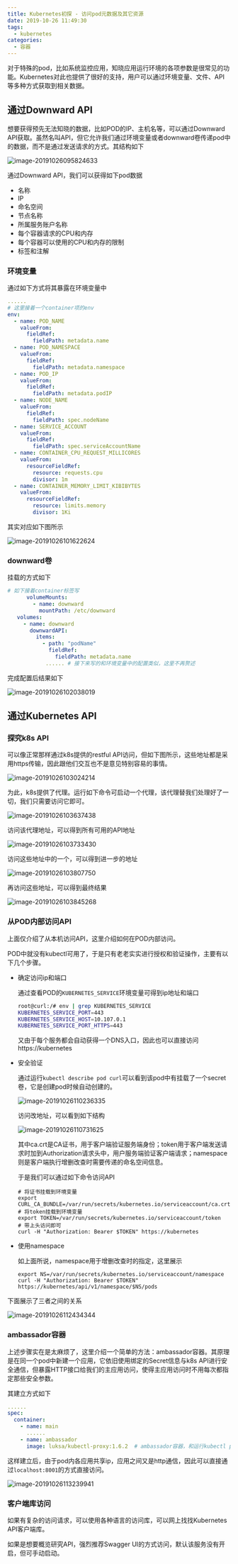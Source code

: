 ```yaml
---
title: Kubernetes初探 - 访问pod元数据及其它资源
date: 2019-10-26 11:49:30
tags:
  - kubernetes
categories:
  - 容器
---
```

对于特殊的pod，比如系统监控应用，知晓应用运行环境的各项参数是很常见的功能。Kubernetes对此也提供了很好的支持，用户可以通过环境变量、文件、API等多种方式获取到相关数据。
<!-- more -->

## 通过Downward API

想要获得预先无法知晓的数据，比如POD的IP、主机名等，可以通过Downward API获取。虽然名叫API，但它允许我们通过环境变量或者downward卷传递pod中的数据，而不是通过发送请求的方式。其结构如下

![image-20191026095824633](image-20191026095824633.png)

通过Downward API，我们可以获得如下pod数据

- 名称
- IP
- 命名空间
- 节点名称
- 所属服务账户名称
- 每个容器请求的CPU和内存
- 每个容器可以使用的CPU和内存的限制
- 标签和注解

### 环境变量

通过如下方式将其暴露在环境变量中

```yaml
......
# 这里接着一个container项的env
env:
  - name: POD_NAME
    valueFrom:
      fieldRef:
        fieldPath: metadata.name
  - name: POD_NAMESPACE
    valueFrom:
      fieldRef:
        fieldPath: metadata.namespace
  - name: POD_IP
    valueFrom:
      fieldRef:
        fieldPath: metadata.podIP
  - name: NODE_NAME
    valueFrom:
      fieldRef:
        fieldPath: spec.nodeName
  - name: SERVICE_ACCOUNT
    valueFrom:
      fieldRef:
        fieldPath: spec.serviceAccountName
  - name: CONTAINER_CPU_REQUEST_MILLICORES
    valueFrom:
      resourceFieldRef:
        resource: requests.cpu
        divisor: 1m
  - name: CONTAINER_MEMORY_LIMIT_KIBIBYTES
    valueFrom:
      resourceFieldRef:
        resource: limits.memory
        divisor: 1Ki
```

其实对应如下图所示

![image-20191026101622624](image-20191026101622624.png)

### downward卷

挂载的方式如下

```yaml
# 如下接着container标签写
      volumeMounts:
        - name: downward
          mountPath: /etc/downward
   volumes:
     - name: downward
       downwardAPI:
         items:
           - path: "podName"
             fieldRef:
               fieldPath: metadata.name
            ...... # 接下来写的和环境变量中的配置类似，这里不再赘述
```

完成配置后结果如下

![image-20191026102038019](image-20191026102038019.png)

## 通过Kubernetes API

### 探究k8s API

可以像正常那样通过k8s提供的restful API访问，但如下图所示，这些地址都是采用https传输，因此跟他们交互也不是意见特别容易的事情。

![image-20191026103024214](image-20191026103024214.png)

为此，k8s提供了代理。运行如下命令可启动一个代理，该代理替我们处理好了一切，我们只需要访问它即可。

![image-20191026103637438](image-20191026103637438.png)

访问该代理地址，可以得到所有可用的API地址

![image-20191026103733430](image-20191026103733430.png)

访问这些地址中的一个，可以得到进一步的地址

![image-20191026103807750](image-20191026103807750.png)

再访问这些地址，可以得到最终结果

![image-20191026103845268](image-20191026103845268.png)

### 从POD内部访问API

上面仅介绍了从本机访问API，这里介绍如何在POD内部访问。

POD中就没有kubectl可用了，于是只有老老实实进行授权和验证操作，主要有以下几个步骤。

- 确定访问ip和端口

  通过查看POD的`KUBERNETES_SERVICE`环境变量可得到ip地址和端口

  ```bash
  root@curl:/# env | grep KUBERNETES_SERVICE
  KUBERNETES_SERVICE_PORT=443
  KUBERNETES_SERVICE_HOST=10.107.0.1
  KUBERNETES_SERVICE_PORT_HTTPS=443
  ```

  又由于每个服务都会自动获得一个DNS入口，因此也可以直接访问https://kubernetes

- 安全验证

  通过运行`kubectl describe pod curl`可以看到该pod中有挂载了一个secret卷，它是创建pod时候自动创建的。

  ![image-20191026110236335](image-20191026110236335.png)

  访问改地址，可以看到如下结构

  ![image-20191026110731625](image-20191026110731625.png)

  其中ca.crt是CA证书，用于客户端验证服务端身份；token用于客户端发送请求时加到Authorization请求头中，用户服务端验证客户端请求；namespace则是客户端执行增删改查时需要传递的命名空间信息。

  于是我们可以通过如下命令访问API

  ```shell
  # 将证书挂载到环境变量
  export CURL_CA_BUNDLE=/var/run/secrets/kubernetes.io/serviceaccount/ca.crt
  # 将token挂载到环境变量
  export TOKEN=/var/run/secrets/kubernetes.io/serviceaccount/token
  # 带上头访问即可
  curl -H "Authorization: Bearer $TOKEN" https://kubernetes
  ```

- 使用namespace

  如上面所说，namespace用于增删改查时的指定，这里展示

  ```shell
  export NS=/var/run/secrets/kubernetes.io/serviceaccount/namespace
  curl -H "Authorization: Bearer $TOKEN" https://kubernetes/api/v1/namespace/$NS/pods
  ```

下面展示了三者之间的关系

![image-20191026112434344](image-20191026112434344.png)

### ambassador容器

上述步骤实在是太麻烦了，这里介绍一个简单的方法：ambassador容器。其原理是在同一个pod中新建一个应用，它依旧使用绑定的Secret信息与k8s API进行安全通信，但暴露HTTP接口给我们的主应用访问，使得主应用访问时不用每次都指定那些安全参数。

其建立方式如下

```yaml
......
spec:
  container:
    - name: main
      ......
    - name: ambassador
      image: luksa/kubectl-proxy:1.6.2  # ambassador容器，和运行kubectl proxy命令一样的效果。
```

这样建立后，由于pod内各应用共享ip，应用之间又是http通信，因此可以直接通过`localhost:8001`的方式直接访问。

![image-20191026113239941](image-20191026113239941.png)

### 客户端库访问

如果有复杂的访问请求，可以使用各种语言的访问库，可以网上找找Kubernetes API客户端库。

如果是想要概览研究API，强烈推荐Swagger UI的方式访问，默认该服务没有开启，但可手动启动。